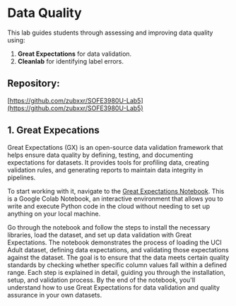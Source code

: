# Data Quality

This lab guides students through assessing and improving data quality using:
1. **Great Expectations** for data validation.
2. **Cleanlab** for identifying label errors.

## Repository:   
[https://github.com/zubxxr/SOFE3980U-Lab5](https://github.com/zubxxr/SOFE3980U-Lab5) 

## 1. Great Expecations

Great Expectations (GX) is an open-source data validation framework that helps ensure data quality by defining, testing, and documenting expectations for datasets. It provides tools for profiling data, creating validation rules, and generating reports to maintain data integrity in pipelines.

To start working with it, navigate to the [Great Expectations Notebook](https://github.com/zubxxr/SOFE3980U-Lab5/blob/main/Great_Expectations.ipynb). This is a Google Colab Notebook, an interactive environment that allows you to write and execute Python code in the cloud without needing to set up anything on your local machine. 

Go through the notebook and follow the steps to install the necessary libraries, load the dataset, and set up data validation with Great Expectations. The notebook demonstrates the process of loading the UCI Adult dataset, defining data expectations, and validating those expectations against the dataset. The goal is to ensure that the data meets certain quality standards by checking whether specific column values fall within a defined range. Each step is explained in detail, guiding you through the installation, setup, and validation process. By the end of the notebook, you'll understand how to use Great Expectations for data validation and quality assurance in your own datasets.
